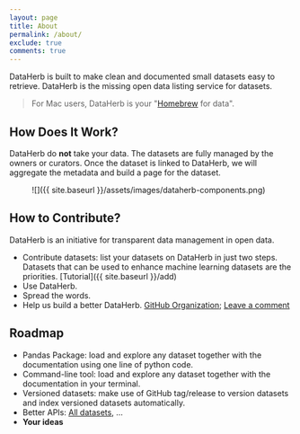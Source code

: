 ```yaml
---
layout: page
title: About
permalink: /about/
exclude: true
comments: true
---
```


DataHerb is built to make clean and documented small datasets easy to retrieve. DataHerb is the missing open data listing service for datasets.

> For Mac users, DataHerb is your "[Homebrew](https://brew.sh/) for data".

## How Does It Work?

DataHerb do **not** take your data. The datasets are fully managed by the owners or curators. Once the dataset is linked to DataHerb, we will aggregate the metadata and build a page for the dataset.

<figure markdown="1">
![]({{ site.baseurl }}/assets/images/dataherb-components.png)
</figure>

## How to Contribute?

DataHerb is an initiative for transparent data management in open data.

- Contribute datasets: list your datasets on DataHerb in just two steps. Datasets that can be used to enhance machine learning datasets are the priorities. [Tutorial]({{ site.baseurl }}/add)
- Use DataHerb.
- Spread the words.
- Help us build a better DataHerb. [GitHub Organization](https://github.com/dataherb); [Leave a comment](#comments)


## Roadmap

- Pandas Package: load and explore any dataset together with the documentation using one line of python code.
- Command-line tool: load and explore any dataset together with the documentation in your terminal.
- Versioned datasets: make use of GitHub tag/release to version datasets and index versioned datasets automatically.
- Better APIs: [All datasets](/api/flora.json), ...
- **Your ideas**

